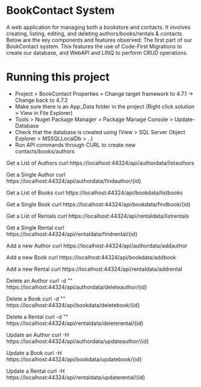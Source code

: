 # BookContact System
A web application for managing both a bookstore and contacts. It involves creating, listing, editing, and deleting authors/books/rentals & contacts. Below are the key components and features observed:
The first part of our BookContact system. This features the use of Code-First Migrations to create our database, and WebAPI and LINQ to perform CRUD operations.

# Running this project 
- Project > BookContact Properties > Change target framework to 4.7.1 -> Change back to 4.7.2
- Make sure there is an App_Data folder in the project (Right click solution > View in File Explorer)
- Tools > Nuget Package Manager > Package Manage Console > Update-Database
- Check that the database is created using (View > SQL Server Object Explorer > MSSQLLocalDb > ..)
- Run API commands through CURL to create new contacts/books/authors

Get a List of Authors 
curl https://localhost:44324/api/authordata/listauthors

Get a Single Author 
curl https://localhost:44324/api/authordata/findauthor/{id}

Get a List of Books 
curl https://localhost:44324/api/bookdata/listbooks

Get a Single Book 
curl https://localhost:44324/api/bookdata/findbook/{id}

Get a List of Rentals 
curl https://localhost:44324/api/rentaldata/listrentals

Get a Single Rental 
curl https://localhost:44324/api/rentaldata/findrental/{id}

Add a new Author 
curl https://localhost:44324/api/authordata/addauthor

Add a new Book 
curl https://localhost:44324/api/bookdata/addbook

Add a new Rental 
curl https://localhost:44324/api/rentaldata/addrental

Delete an Author 
curl -d "" https://localhost:44324/api/authordata/deleteauthor/{id}

Delete a Book 
curl -d "" https://localhost:44324/api/bookdata/deletebook/{id}

Delete a Rental 
curl -d "" https://localhost:44324/api/rentaldata/deleterental/{id}

Update an Author 
curl -H https://localhost:44324/api/authordata/updateauthor/{id}

Update a Book 
curl -H https://localhost:44324/api/bookdata/updatebook/{id}

Update a Rental 
curl -H https://localhost:44324/api/rentaldata/updaterental/{id}
